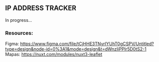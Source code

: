 ## IP ADDRESS TRACKER 

In progress...

### Resources:
Figma: https://www.figma.com/file/tCjHHE3TNyrIYUhT0gCSPV/Untitled?type=design&node-id=0%3A1&mode=design&t=dWnzIiPPIr5D0tS2-1
Mapas: https://nuxt.com/modules/nuxt3-leaflet